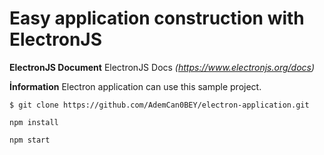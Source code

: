 # Easy application construction with ElectronJS

**ElectronJS Document**
ElectronJS Docs _(https://www.electronjs.org/docs)_

**İnformation**
Electron application can use this sample project.

```$ git clone https://github.com/AdemCan0BEY/electron-application.git```

```npm install```

```npm start```

